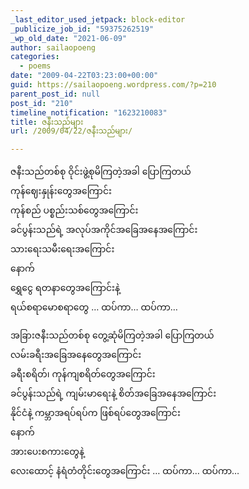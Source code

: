 ```yaml
---
_last_editor_used_jetpack: block-editor
_publicize_job_id: "59375262519"
_wp_old_date: "2021-06-09"
author: sailaopoeng
categories:
  - poems
date: "2009-04-22T03:23:00+00:00"
guid: https://sailaopoeng.wordpress.com/?p=210
parent_post_id: null
post_id: "210"
timeline_notification: "1623210083"
title: ဇနီးသည်များ
url: /2009/04/22/ဇနီးသည်များ/

---
```

ဇနီးသည်တစ်စု ဝိုင်းဖွဲ့စုမိကြတဲ့အခါ ပြောကြတယ်  
ကုန်ဈေးနှုန်းတွေအကြောင်း  
ကုန်စည် ပစ္စည်းသစ်တွေအကြောင်း  
ခင်ပွန်းသည်ရဲ့ အလုပ်အကိုင်အခြေအနေအကြောင်း  
သားရေးသမီးရေးအကြောင်း  
နောက်  
ရွှေငွေ ရတနာတွေအကြောင်းနဲ့  
ရယ်စရာမောစရာတွေ … ထပ်ကာ… ထပ်ကာ…

အခြားဇနီးသည်တစ်စု တွေ့ဆုံမိကြတဲ့အခါ ပြောကြတယ်  
လမ်းခရီးအခြေအနေတွေအကြောင်း  
ခရီးစရိတ်၊ ကုန်ကျစရိတ်တွေအကြောင်း  
ခင်ပွန်းသည်ရဲ့ ကျမ်းမာရေးနဲ့ စိတ်အခြေအနေအကြောင်း  
နိုင်ငံနဲ့ ကမ္ဘာအရပ်ရပ်က ဖြစ်ရပ်တွေအကြောင်း  
နောက်  
အားပေးစကားတွေနဲ့  
လေးထောင့် နံရံတံတိုင်းတွေအကြောင်း … ထပ်ကာ… ထပ်ကာ…
